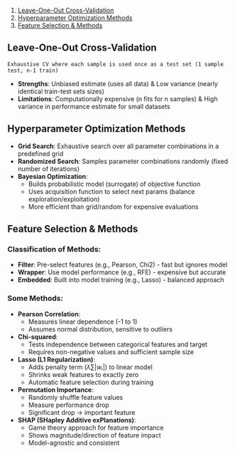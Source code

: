1. [Leave-One-Out Cross-Validation](#Leave-One-Out-Cross-Validation)
2. [Hyperparameter Optimization Methods](#Hyperparameter-Optimization-Methods)
3. [Feature Selection & Methods](#Feature-Selection-&-Methods)

## Leave-One-Out Cross-Validation
```
Exhaustive CV where each sample is used once as a test set (1 sample test, n-1 train)
```
* **Strengths**: Unbiased estimate (uses all data) & Low variance (nearly identical train-test sets sizes)
* **Limitations**: Computationally expensive (n fits for n samples) & High variance in performance estimate for small datasets

## Hyperparameter Optimization Methods

* **Grid Search**: Exhaustive search over all parameter combinations in a predefined grid
* **Randomized Search**: Samples parameter combinations randomly (fixed number of iterations)
* **Bayesian Optimization**:
    * Builds probabilistic model (surrogate) of objective function
    * Uses acquisition function to select next params (balance exploration/exploitation)
    * More efficient than grid/random for expensive evaluations

## Feature Selection & Methods

### Classification of Methods:

* **Filter**: Pre-select features (e.g., Pearson, Chi2) - fast but ignores model
* **Wrapper**: Use model performance (e.g., RFE) - expensive but accurate
* **Embedded**: Built into model training (e.g., Lasso) - balanced approach

### Some Methods:

* **Pearson Correlation**:
    * Measures linear dependence (-1 to 1)
    * Assumes normal distribution, sensitive to outliers
* **Chi-squared**:
    * Tests independence between categorical features and target
    * Requires non-negative values and sufficient sample size
* **Lasso (L1 Regularization)**:
    * Adds penalty term ($λ∑|wᵢ|$) to linear model
    * Shrinks weak features to exactly zero
    * Automatic feature selection during training
* **Permutation Importance**:
    * Randomly shuffle feature values
    * Measure performance drop
    * Significant drop → important feature
* **SHAP (SHapley Additive exPlanations)**:
    * Game theory approach for feature importance
    * Shows magnitude/direction of feature impact
    * Model-agnostic and consistent